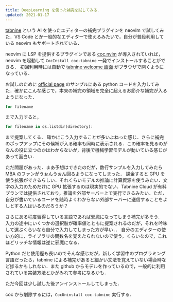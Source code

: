 ```yaml
---
title: DeepLearning を使った補完を試してみる．
updated: 2021-01-17
---
```


[tabnine](https://www.tabnine.com/) という AI を使ったエディターの補完プラグインを neovim で試してみた．VS Code とか一般的なエディターで使えるみたいで，自分が普段利用している neovim もサポートされている．

neovim に LSP を提供するプラグインである [coc.nvim](https://github.com/neoclide/coc.nvim) が導入されていれば，neovim を起動して `CocInstall coc-tabnine` 一発でインストールすることができる．
初回利用時には自動で [tabnine welcome 画面](https://www.tabnine.com/welcome/) がブラウザで開くようになっている．

お試しのために [official page](https://www.tabnine.com/) のサンプルにある python コードを入力してみた．確かにこんな感じで，本来の補完の領域を完全に超えるお節介な補完が入るようになった．

```py
for filename
```

まで入力すると，

```py
for filename in os.listdir(directory):
```

まで提案してくる．
確かにこう入力することが多いよねった感じ．さらに補完のポップアップにその候補が入る確率も同時に表示される．この確率を見るのがなんの役に立つのかはわからないが，背後で機械学習モデルが動いている感じがあって面白い．

ただ問題があった．まあ予想はできたのだが，数行サンプルを入力してみたら MBA のファンがうぉんうぉん回るようになってしまった．
課金すると GPU を使う拡張ができるらしい．それくらいモデルの推論に計算資源を使うみたい．文字の入力のためだけに GPU 拡張するのは現実的でない．Tabnine Cloud が有料プランでは提供されており，推論を外部サーバー上で実行できるみたい．ただ，自分が書いているコードを随時よくわからない外部サーバーに送信することをよしとする人はいるのだろうか？

さらにある程度習得している言語であれば邪魔になってしまう補完が多そう．  
入力の途中にいくつかの選択肢が確率値とともに提案されるのだが，それを吟味して選ぶくらいなら自分で入力してしまった方が早い．．
自分のエディターの使い方的に，ライブラリの関数名を覚えたられないので使う，くらいなので，これほどリッチな情報は逆に邪魔になる．

Python だと使用歴も長いのでそんな感じだが，新しく学習中のプログラミング言語だったら，tabnine による補完があると細かい文法を覚えていない場合時など捗るかもしれない．また github からモデルを作っているので，一般的に利用されている実装方法とかがみれて参考になるかも．

ただ今回は少し試した後アンインストールしてしまった．

coc から削除するには，`CocUninstall coc-tabnine` 実行する．
